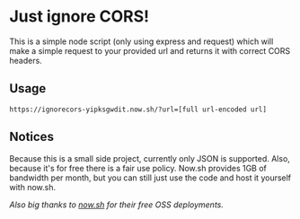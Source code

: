 # Just ignore CORS!

This is a simple node script (only using express and request) which will make a simple request to your provided url and returns it with correct CORS headers. 

## Usage
```
https://ignorecors-yipksgwdit.now.sh/?url=[full url-encoded url]
```

## Notices
Because this is a small side project, currently only JSON is supported. Also, because it's for free there is a fair use policy.
Now.sh provides 1GB of bandwidth per month, but you can still just use the code and host it yourself with now.sh.

_Also big thanks to [now.sh](https://now.sh) for their free OSS deployments._
